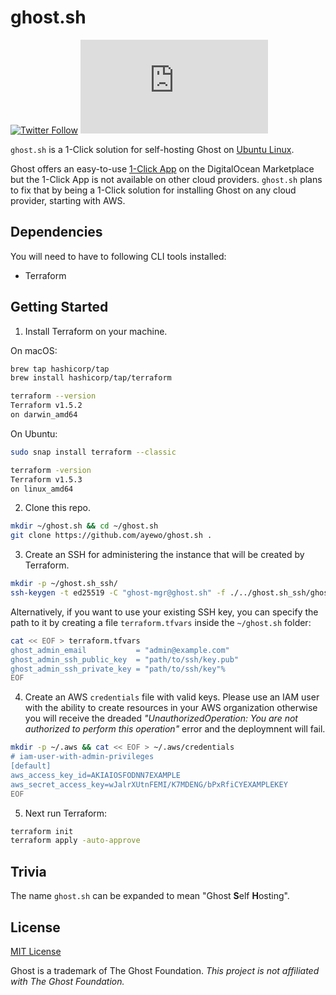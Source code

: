# ghost.sh
[![Twitter Follow](https://img.shields.io/twitter/follow/ayewo_?style=social)](https://twitter.com/ayewo_)
[![GitHub Repo stars](https://img.shields.io/github/stars/ayewo/ghost.sh?style=social)](https://github.com/ayewo/ghost.sh)

`ghost.sh` is a 1-Click solution for self-hosting Ghost on [Ubuntu Linux](https://ghost.org/docs/install/ubuntu/). 

Ghost offers an easy-to-use [1-Click App](https://marketplace.digitalocean.com/apps/ghost) on the DigitalOcean Marketplace but the 1-Click App is not available on other cloud providers. `ghost.sh` plans to fix that by being a 1-Click solution for installing Ghost on any cloud provider, starting with AWS. 

## Dependencies
You will need to have to following CLI tools installed:
- Terraform 

## Getting Started
1. Install Terraform on your machine.

On macOS:
```bash
brew tap hashicorp/tap
brew install hashicorp/tap/terraform

terraform --version
Terraform v1.5.2
on darwin_amd64
```
On Ubuntu:
```bash
sudo snap install terraform --classic

terraform -version
Terraform v1.5.3
on linux_amd64
```

2. Clone this repo.
```bash
mkdir ~/ghost.sh && cd ~/ghost.sh
git clone https://github.com/ayewo/ghost.sh .
```

3. Create an SSH for administering the instance that will be created by Terraform. 
```bash
mkdir -p ~/ghost.sh_ssh/
ssh-keygen -t ed25519 -C "ghost-mgr@ghost.sh" -f ./../ghost.sh_ssh/ghost_admin_ssh_key
```
Alternatively, if you want to use your existing SSH key, you can specify the path to it by creating a file `terraform.tfvars` inside the `~/ghost.sh` folder:
```bash
cat << EOF > terraform.tfvars
ghost_admin_email           = "admin@example.com"
ghost_admin_ssh_public_key  = "path/to/ssh/key.pub"
ghost_admin_ssh_private_key = "path/to/ssh/key"%
EOF
```

4. Create an AWS `credentials` file with valid keys. Please use an IAM user with the ability to create resources in your AWS organization otherwise you will receive the 
dreaded *"UnauthorizedOperation: You are not authorized to perform this operation"* error and the deploymnent will fail.
```bash
mkdir -p ~/.aws && cat << EOF > ~/.aws/credentials
# iam-user-with-admin-privileges
[default]
aws_access_key_id=AKIAIOSFODNN7EXAMPLE
aws_secret_access_key=wJalrXUtnFEMI/K7MDENG/bPxRfiCYEXAMPLEKEY
EOF
```
5. Next run Terraform:
```bash
terraform init
terraform apply -auto-approve
```



## Trivia
The name `ghost.sh` can be expanded to mean "Ghost **S**elf **H**osting".


## License
[MIT License](LICENSE)

Ghost is a trademark of The Ghost Foundation. *This project is not affiliated with The Ghost Foundation.*
